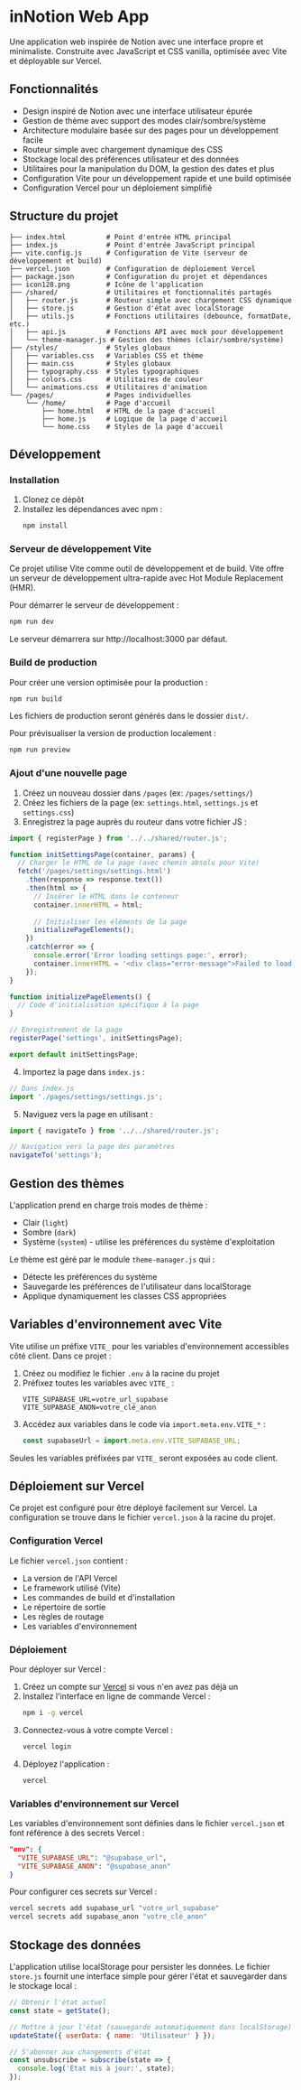 # inNotion Web App

Une application web inspirée de Notion avec une interface propre et minimaliste. Construite avec JavaScript et CSS vanilla, optimisée avec Vite et déployable sur Vercel.

## Fonctionnalités

- Design inspiré de Notion avec une interface utilisateur épurée
- Gestion de thème avec support des modes clair/sombre/système
- Architecture modulaire basée sur des pages pour un développement facile
- Routeur simple avec chargement dynamique des CSS
- Stockage local des préférences utilisateur et des données
- Utilitaires pour la manipulation du DOM, la gestion des dates et plus
- Configuration Vite pour un développement rapide et une build optimisée
- Configuration Vercel pour un déploiement simplifié

## Structure du projet

```
├── index.html          # Point d'entrée HTML principal
├── index.js            # Point d'entrée JavaScript principal
├── vite.config.js      # Configuration de Vite (serveur de développement et build)
├── vercel.json         # Configuration de déploiement Vercel
├── package.json        # Configuration du projet et dépendances
├── icon128.png         # Icône de l'application
├── /shared/            # Utilitaires et fonctionnalités partagés
│   ├── router.js       # Routeur simple avec chargement CSS dynamique
│   ├── store.js        # Gestion d'état avec localStorage
│   ├── utils.js        # Fonctions utilitaires (debounce, formatDate, etc.)
│   ├── api.js          # Fonctions API avec mock pour développement
│   └── theme-manager.js # Gestion des thèmes (clair/sombre/système)
├── /styles/            # Styles globaux
│   ├── variables.css   # Variables CSS et thème
│   ├── main.css        # Styles globaux
│   ├── typography.css  # Styles typographiques
│   ├── colors.css      # Utilitaires de couleur
│   └── animations.css  # Utilitaires d'animation
└── /pages/             # Pages individuelles
    └── /home/          # Page d'accueil
        ├── home.html   # HTML de la page d'accueil
        ├── home.js     # Logique de la page d'accueil
        └── home.css    # Styles de la page d'accueil
```

## Développement

### Installation

1. Clonez ce dépôt
2. Installez les dépendances avec npm :
   ```bash
   npm install
   ```

### Serveur de développement Vite

Ce projet utilise Vite comme outil de développement et de build. Vite offre un serveur de développement ultra-rapide avec Hot Module Replacement (HMR).

Pour démarrer le serveur de développement :

```bash
npm run dev
```

Le serveur démarrera sur http://localhost:3000 par défaut.

### Build de production

Pour créer une version optimisée pour la production :

```bash
npm run build
```

Les fichiers de production seront générés dans le dossier `dist/`.

Pour prévisualiser la version de production localement :

```bash
npm run preview
```

### Ajout d'une nouvelle page

1. Créez un nouveau dossier dans `/pages` (ex: `/pages/settings/`)
2. Créez les fichiers de la page (ex: `settings.html`, `settings.js` et `settings.css`)
3. Enregistrez la page auprès du routeur dans votre fichier JS :

```javascript
import { registerPage } from '../../shared/router.js';

function initSettingsPage(container, params) {
  // Charger le HTML de la page (avec chemin absolu pour Vite)
  fetch('/pages/settings/settings.html')
    .then(response => response.text())
    .then(html => {
      // Insérer le HTML dans le conteneur
      container.innerHTML = html;
      
      // Initialiser les éléments de la page
      initializePageElements();
    })
    .catch(error => {
      console.error('Error loading settings page:', error);
      container.innerHTML = '<div class="error-message">Failed to load settings page</div>';
    });
}

function initializePageElements() {
  // Code d'initialisation spécifique à la page
}

// Enregistrement de la page
registerPage('settings', initSettingsPage);

export default initSettingsPage;
```

4. Importez la page dans `index.js` :

```javascript
// Dans index.js
import './pages/settings/settings.js';
```

5. Naviguez vers la page en utilisant :

```javascript
import { navigateTo } from '../../shared/router.js';

// Navigation vers la page des paramètres
navigateTo('settings');
```

## Gestion des thèmes

L'application prend en charge trois modes de thème :
- Clair (`light`)
- Sombre (`dark`)
- Système (`system`) - utilise les préférences du système d'exploitation

Le thème est géré par le module `theme-manager.js` qui :
- Détecte les préférences du système
- Sauvegarde les préférences de l'utilisateur dans localStorage
- Applique dynamiquement les classes CSS appropriées

## Variables d'environnement avec Vite

Vite utilise un préfixe `VITE_` pour les variables d'environnement accessibles côté client. Dans ce projet :

1. Créez ou modifiez le fichier `.env` à la racine du projet
2. Préfixez toutes les variables avec `VITE_` :
   ```
   VITE_SUPABASE_URL=votre_url_supabase
   VITE_SUPABASE_ANON=votre_clé_anon
   ```
3. Accédez aux variables dans le code via `import.meta.env.VITE_*` :
   ```javascript
   const supabaseUrl = import.meta.env.VITE_SUPABASE_URL;
   ```

Seules les variables préfixées par `VITE_` seront exposées au code client.

## Déploiement sur Vercel

Ce projet est configuré pour être déployé facilement sur Vercel. La configuration se trouve dans le fichier `vercel.json` à la racine du projet.

### Configuration Vercel

Le fichier `vercel.json` contient :
- La version de l'API Vercel
- Le framework utilisé (Vite)
- Les commandes de build et d'installation
- Le répertoire de sortie
- Les règles de routage
- Les variables d'environnement

### Déploiement

Pour déployer sur Vercel :

1. Créez un compte sur [Vercel](https://vercel.com) si vous n'en avez pas déjà un
2. Installez l'interface en ligne de commande Vercel :
   ```bash
   npm i -g vercel
   ```
3. Connectez-vous à votre compte Vercel :
   ```bash
   vercel login
   ```
4. Déployez l'application :
   ```bash
   vercel
   ```

### Variables d'environnement sur Vercel

Les variables d'environnement sont définies dans le fichier `vercel.json` et font référence à des secrets Vercel :

```json
"env": {
  "VITE_SUPABASE_URL": "@supabase_url",
  "VITE_SUPABASE_ANON": "@supabase_anon"
}
```

Pour configurer ces secrets sur Vercel :

```bash
vercel secrets add supabase_url "votre_url_supabase"
vercel secrets add supabase_anon "votre_clé_anon"
```

## Stockage des données

L'application utilise localStorage pour persister les données. Le fichier `store.js` fournit une interface simple pour gérer l'état et sauvegarder dans le stockage local :

```javascript
// Obtenir l'état actuel
const state = getState();

// Mettre à jour l'état (sauvegarde automatiquement dans localStorage)
updateState({ userData: { name: 'Utilisateur' } });

// S'abonner aux changements d'état
const unsubscribe = subscribe(state => {
  console.log('État mis à jour:', state);
});
```
